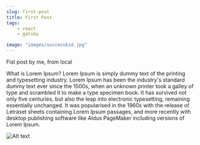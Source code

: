 ```yaml
---
slug: first-post
title: First Post
tags:
    - react
    - gatsby

image: "images/successkid.jpg"
---
```

Fist post by me, from local

What is Lorem Ipsum?
Lorem Ipsum is simply dummy text of the printing and typesetting industry. Lorem Ipsum has been the industry's standard dummy text ever since the 1500s, when an unknown printer took a galley of type and scrambled it to make a type specimen book. It has survived not only five centuries, but also the leap into electronic typesetting, remaining essentially unchanged. It was popularised in the 1960s with the release of Letraset sheets containing Lorem Ipsum passages, and more recently with desktop publishing software like Aldus PageMaker including versions of Lorem Ipsum.



![Alt text](images/successkid.jpg "a title")